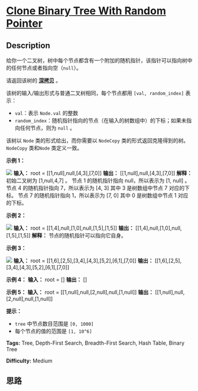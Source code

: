 # [Clone Binary Tree With Random Pointer][title]

## Description

给你一个二叉树，树中每个节点都含有一个附加的随机指针，该指针可以指向树中的任何节点或者指向空（`null`）。

请返回该树的
**[深拷贝](https://baike.baidu.com/item/%E6%B7%B1%E6%8B%B7%E8%B4%9D/22785317?fr=aladdin)**
。

该树的输入/输出形式与普通二叉树相同，每个节点都用 `[val, random_index]` 表示：

  * `val`：表示 `Node.val` 的整数
  * `random_index`：随机指针指向的节点（在输入的树数组中）的下标；如果未指向任何节点，则为 `null` 。

该树以 `Node` 类的形式给出，而你需要以 `NodeCopy` 类的形式返回克隆得到的树。`NodeCopy` 类和`Node` 类定义一致。



**示例 1：**

![](https://assets.leetcode.com/uploads/2020/06/13/e1.png)
            **输入：** root = [[1,null],null,[4,3],[7,0]]    **输出：** [[1,null],null,[4,3],[7,0]]    **解释：** 初始二叉树为 [1,null,4,7] 。    节点 1 的随机指针指向 null，所以表示为 [1, null] 。    节点 4 的随机指针指向 7，所以表示为 [4, 3] 其中 3 是树数组中节点 7 对应的下标。    节点 7 的随机指针指向 1，所以表示为 [7, 0] 其中 0 是树数组中节点 1 对应的下标。    

**示例 2：**

![](https://assets.leetcode.com/uploads/2020/06/13/e3.png)
            **输入：** root = [[1,4],null,[1,0],null,[1,5],[1,5]]    **输出：** [[1,4],null,[1,0],null,[1,5],[1,5]]    **解释：** 节点的随机指针可以指向它自身。    

**示例 3：**

![](https://assets.leetcode.com/uploads/2020/06/13/e2.png)
            **输入：** root = [[1,6],[2,5],[3,4],[4,3],[5,2],[6,1],[7,0]]    **输出：** [[1,6],[2,5],[3,4],[4,3],[5,2],[6,1],[7,0]]    

**示例 4：**
            **输入：** root = []    **输出：** []    

**示例 5：**
            **输入：** root = [[1,null],null,[2,null],null,[1,null]]    **输出：** [[1,null],null,[2,null],null,[1,null]]    



**提示：**

  * `tree` 中节点数目范围是 `[0, 1000]`
  * 每个节点的值的范围是 `[1, 10^6]`


**Tags:** Tree, Depth-First Search, Breadth-First Search, Hash Table, Binary Tree

**Difficulty:** Medium

## 思路

[title]: https://leetcode-cn.com/problems/clone-binary-tree-with-random-pointer
